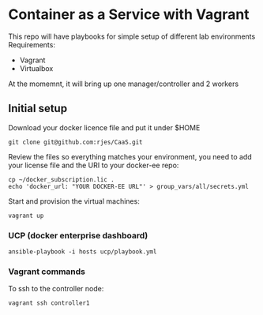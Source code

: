 # Container as a Service with Vagrant

This repo will have playbooks for simple setup of different lab environments
Requirements:
- Vagrant
- Virtualbox


At the momemnt, it will bring up one manager/controller and 2 workers

## Initial setup
Download your docker licence file and put it under $HOME
```
git clone git@github.com:rjes/CaaS.git
```
Review the files so everything matches your environment, you need to add your license file and the URI to your docker-ee repo:
```
cp ~/docker_subscription.lic .
echo 'docker_url: "YOUR DOCKER-EE URL"' > group_vars/all/secrets.yml
```
Start and provision the virtual machines:
```
vagrant up
```
### UCP (docker enterprise dashboard)
```
ansible-playbook -i hosts ucp/playbook.yml
```

### Vagrant commands
To ssh to the controller node:
```
vagrant ssh controller1
```
